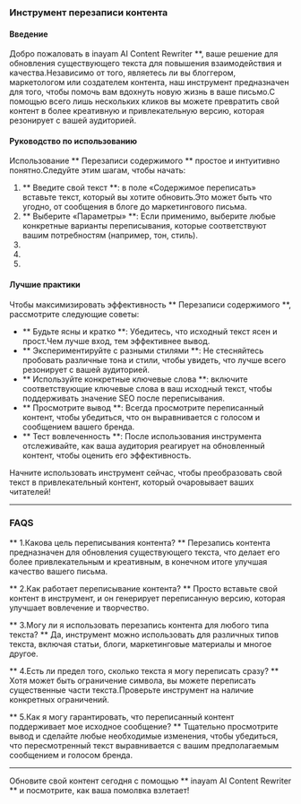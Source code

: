 ### Инструмент перезаписи контента

#### Введение
Добро пожаловать в inayam AI Content Rewriter **, ваше решение для обновления существующего текста для повышения взаимодействия и качества.Независимо от того, являетесь ли вы блоггером, маркетологом или создателем контента, наш инструмент предназначен для того, чтобы помочь вам вдохнуть новую жизнь в ваше письмо.С помощью всего лишь нескольких кликов вы можете превратить свой контент в более креативную и привлекательную версию, которая резонирует с вашей аудиторией.

#### Руководство по использованию
Использование ** Перезаписи содержимого ** простое и интуитивно понятно.Следуйте этим шагам, чтобы начать:

1. ** Введите свой текст **: в поле «Содержимое переписать» вставьте текст, который вы хотите обновить.Это может быть что угодно, от сообщения в блоге до маркетингового письма.
2. ** Выберите «Параметры» **: Если применимо, выберите любые конкретные варианты переписывания, которые соответствуют вашим потребностям (например, тон, стиль).
3.
4.
5.

#### Лучшие практики
Чтобы максимизировать эффективность ** Перезаписи содержимого **, рассмотрите следующие советы:

- ** Будьте ясны и кратко **: Убедитесь, что исходный текст ясен и прост.Чем лучше вход, тем эффективнее вывод.
- ** Экспериментируйте с разными стилями **: Не стесняйтесь пробовать различные тона и стили, чтобы увидеть, что лучше всего резонирует с вашей аудиторией.
- ** Используйте конкретные ключевые слова **: включите соответствующие ключевые слова в ваш исходный текст, чтобы поддерживать значение SEO после переписывания.
- ** Просмотрите вывод **: Всегда просмотрите переписанный контент, чтобы убедиться, что он выравнивается с голосом и сообщением вашего бренда.
- ** Тест вовлеченность **: После использования инструмента отслеживайте, как ваша аудитория реагирует на обновленный контент, чтобы оценить его эффективность.

Начните использовать инструмент сейчас, чтобы преобразовать свой текст в привлекательный контент, который очаровывает ваших читателей!

---

### FAQS

** 1.Какова цель переписывания контента? **
Перезапись контента предназначен для обновления существующего текста, что делает его более привлекательным и креативным, в конечном итоге улучшая качество вашего письма.

** 2.Как работает переписывание контента? **
Просто вставьте свой контент в инструмент, и он генерирует переписанную версию, которая улучшает вовлечение и творчество.

** 3.Могу ли я использовать перезапись контента для любого типа текста? **
Да, инструмент можно использовать для различных типов текста, включая статьи, блоги, маркетинговые материалы и многое другое.

** 4.Есть ли предел того, сколько текста я могу переписать сразу? **
Хотя может быть ограничение символа, вы можете переписать существенные части текста.Проверьте инструмент на наличие конкретных ограничений.

** 5.Как я могу гарантировать, что переписанный контент поддерживает мое исходное сообщение? **
Тщательно просмотрите вывод и сделайте любые необходимые изменения, чтобы убедиться, что пересмотренный текст выравнивается с вашим предполагаемым сообщением и голосом бренда.

---

Обновите свой контент сегодня с помощью ** inayam AI Content Rewriter ** и посмотрите, как ваша помолвка взлетает!